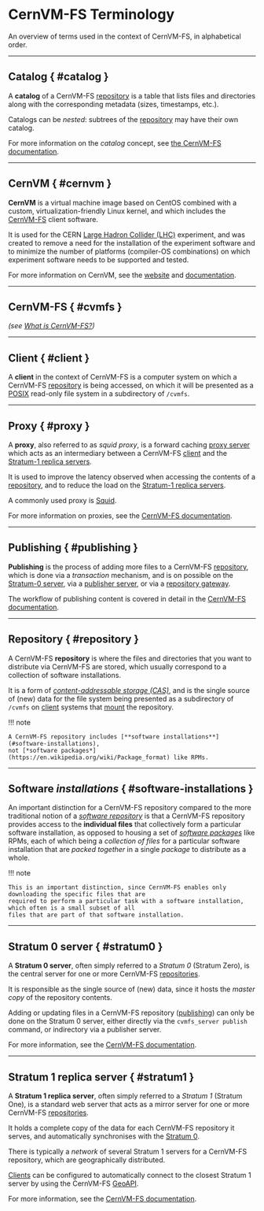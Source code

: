 # CernVM-FS Terminology

An overview of terms used in the context of CernVM-FS, in alphabetical order.

---

## Catalog { #catalog }

A **catalog** of a CernVM-FS [repository](#repository) is a table that lists files and directories along with the corresponding
metadata (sizes, timestamps, etc.).

Catalogs can be *nested*: subtrees of the [repository](#repository) may have their own catalog.

For more information on the *catalog* concept, see [the CernVM-FS
documentation](https://cvmfs.readthedocs.io/en/stable/cpt-details.html#file-catalog).

---

## CernVM { #cernvm }

**CernVM** is a virtual machine image based on CentOS combined with a custom, virtualization-friendly Linux kernel,
and which includes the [CernVM-FS](../cvmfs/what-is-cvmfs.md) client software.

It is used for the CERN [Large Hadron Collider (LHC)](https://home.cern/science/accelerators/large-hadron-collider)
experiment, and was created to remove a need for the installation of the experiment software and to minimize the
number of platforms (compiler-OS combinations) on which experiment software needs to be supported and tested.

For more information on CernVM, see the [website](https://cernvm.cern.ch/appliance/)
and [documentation](https://cernvm.readthedocs.io).

---

## CernVM-FS { #cvmfs }

*(see [What is CernVM-FS?](../cvmfs/what-is-cvmfs.md))*

---

## Client { #client }

A **client** in the context of CernVM-FS is a computer system on which a CernVM-FS [repository](#repository)
is being accessed, on which it will be presented as a [POSIX](https://en.wikipedia.org/wiki/POSIX)
read-only file system in a subdirectory of `/cvmfs`.

---

## Proxy { #proxy }

A **proxy**, also referred to as *squid proxy*, is a forward caching
[proxy server](https://en.wikipedia.org/wiki/Proxy_server) which acts as an intermediary between a CernVM-FS
[client](#client) and the [Stratum-1 replica servers](#stratum1).

It is used to improve the latency observed when accessing the contents of a [repository](#repository),
and to reduce the load on the [Stratum-1 replica servers](#stratum1).

A commonly used proxy is [Squid](http://www.squid-cache.org).

For more information on proxies, see the
[CernVM-FS documentation](https://cvmfs.readthedocs.io/en/stable/cpt-squid.html).

---

## Publishing { #publishing }

**Publishing** is the process of adding more files to a CernVM-FS [repository](#repository),
which is done via a *transaction* mechanism, and is on possible on the [Stratum-0 server](#stratum0),
via a [publisher server](https://cvmfs.readthedocs.io/en/stable/cpt-repository-gateway.html#publisher-configuration),
or via a [repository gateway](https://cvmfs.readthedocs.io/en/stable/cpt-repository-gateway.html#repository-gateway-configuration).

The workflow of publishing content is covered in detail in the
[CernVM-FS documentation](https://cvmfs.readthedocs.io/en/stable/cpt-repository-gateway.html#publication-workflow).

---

## Repository { #repository }

A CernVM-FS **repository** is where the files and directories that you want to distribute via CernVM-FS are
stored, which usually correspond to a collection of software installations.

It is a form of [*content-addressable storage (CAS)*](https://en.wikipedia.org/wiki/Content-addressable_storage),
and is the single source of (new) data for the file system being presented as a subdirectory of `/cvmfs`
on [client](#client) systems that [mount](https://en.wikipedia.org/wiki/Mount_(computing)) the repository.

!!! note

    A CernVM-FS repository includes [**software installations**](#software-installations),
    not [*software packages*](https://en.wikipedia.org/wiki/Package_format) like RPMs.

---

## Software *installations* { #software-installations }

An important distinction for a CernVM-FS repository compared to the more traditional notion of a
[*software repository*](https://en.wikipedia.org/wiki/Software_repository) is that a CernVM-FS repository
provides access to the **individual files** that collectively form a particular software installation, as opposed to
housing a set of [*software packages*](https://en.wikipedia.org/wiki/Package_format) like RPMs,
each of which being a *collection of files* for a particular software installation that are *packed together*
in a single *package* to distribute as a whole.

!!! note

    This is an important distinction, since CernVM-FS enables only downloading the specific files that are
    required to perform a particular task with a software installation, which often is a small subset of all
    files that are part of that software installation.

---

## Stratum 0 server { #stratum0 }

A **Stratum 0 server**, often simply referred to a *Stratum 0* (Stratum Zero), is the central server
for one or more CernVM-FS [repositories](#repository).

It is responsible as the single source of (new) data, since it hosts the *master copy* of the repository contents.

Adding or updating files in a CernVM-FS repository ([publishing](#publishing)) can only be done on the Stratum 0 server,
either directly via the `cvmfs_server publish` command, or indirectory via a publisher server.

For more information, see the [CernVM-FS documentation](https://cvmfs.readthedocs.io/en/stable/cpt-repo.html).

---

## Stratum 1 replica server { #stratum1 }

A **Stratum 1 replica server**, often simply referred to a *Stratum 1* (Stratum One), is a standard web server
that acts as a mirror server for one or more CernVM-FS [repositories](#repository).

It holds a complete copy of the data for each CernVM-FS repository it serves,
and automatically synchronises with the [Stratum 0](#stratum0).

There is typically a *network* of several Stratum 1 servers for a CernVM-FS repository,
which are geographically distributed.

[Clients](#client) can be configured to automatically connect to the closest Stratum 1 server by using
the CernVM-FS [GeoAPI](https://cvmfs.readthedocs.io/en/stable/cpt-configure.html#ordering-of-servers-according-to-geographic-proximity).

For more information, see the [CernVM-FS documentation](https://cvmfs.readthedocs.io/en/stable/cpt-replica.html).
